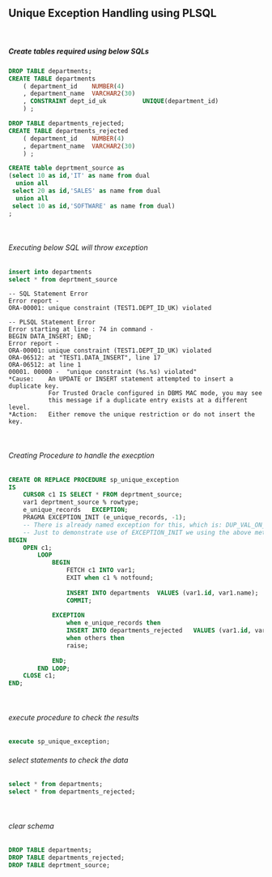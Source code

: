 ## Unique Exception Handling using PLSQL 

<br>  

##### Create tables required using below SQLs


```sql
DROP TABLE departments;
CREATE TABLE departments
    ( department_id    NUMBER(4) 
    , department_name  VARCHAR2(30)
    , CONSTRAINT dept_id_uk  		 UNIQUE(department_id)
    ) ;

DROP TABLE departments_rejected;
CREATE TABLE departments_rejected
    ( department_id    NUMBER(4) 
    , department_name  VARCHAR2(30)
    ) ;

CREATE table deprtment_source as 
(select 10 as id,'IT' as name from dual
  union all
 select 20 as id,'SALES' as name from dual
  union all
 select 10 as id,'SOFTWARE' as name from dual)
;

```
<br>  

###### Executing below SQL will throw exception  

```sql
insert into departments  
select * from deprtment_source
```

```
-- SQL Statement Error
Error report -
ORA-00001: unique constraint (TEST1.DEPT_ID_UK) violated

-- PLSQL Statement Error
Error starting at line : 74 in command -
BEGIN DATA_INSERT; END;
Error report -
ORA-00001: unique constraint (TEST1.DEPT_ID_UK) violated
ORA-06512: at "TEST1.DATA_INSERT", line 17
ORA-06512: at line 1
00001. 00000 -  "unique constraint (%s.%s) violated"
*Cause:    An UPDATE or INSERT statement attempted to insert a duplicate key.
           For Trusted Oracle configured in DBMS MAC mode, you may see
           this message if a duplicate entry exists at a different level.
*Action:   Either remove the unique restriction or do not insert the key.
```

<br>  

###### Creating Procedure to handle the execption  

```sql
CREATE OR REPLACE PROCEDURE sp_unique_exception
IS 
    CURSOR c1 IS SELECT * FROM deprtment_source;
    var1 deprtment_source % rowtype;
    e_unique_records   EXCEPTION;  
    PRAGMA EXCEPTION_INIT (e_unique_records, -1);
    -- There is already named exception for this, which is: DUP_VAL_ON_INDEX. 
    -- Just to demonstrate use of EXCEPTION_INIT we using the above method
BEGIN
	OPEN c1;
        LOOP    
            BEGIN	
                FETCH c1 INTO var1;
                EXIT when c1 % notfound;
        
                INSERT INTO departments  VALUES (var1.id, var1.name);        
                COMMIT;
        
            EXCEPTION 
                when e_unique_records then
                INSERT INTO departments_rejected   VALUES (var1.id, var1.name);
                when others then
                raise;
                
            END;        
        END LOOP;
    CLOSE c1;
END;
```

<br>  

###### execute procedure to check the results  

```sql
execute sp_unique_exception;
```


###### select statements to check the data  

```sql
select * from departments;
select * from departments_rejected;
```
<br>  

###### clear schema  

```sql
DROP TABLE departments;
DROP TABLE departments_rejected;
DROP TABLE deprtment_source;
```



